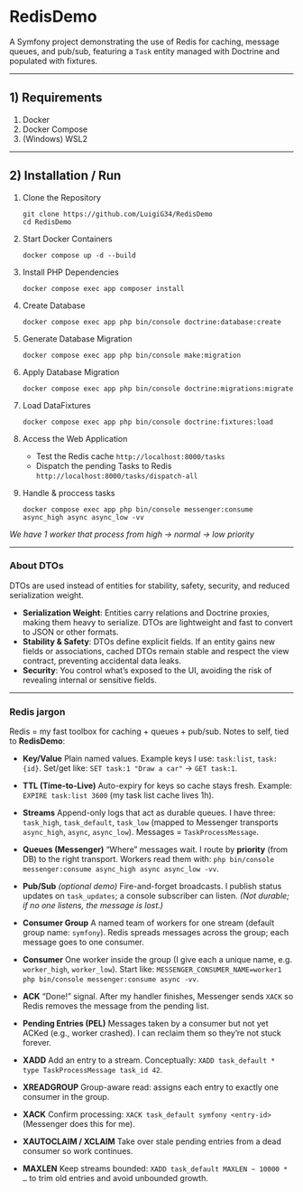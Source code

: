 # RedisDemo
A Symfony project demonstrating the use of Redis for caching, message queues, and pub/sub, featuring a `Task` entity managed with Doctrine and populated with fixtures.

---

## 1) Requirements
1. Docker
2. Docker Compose
3. (Windows) WSL2

---

## 2) Installation / Run
1. Clone the Repository
   ```
   git clone https://github.com/LuigiG34/RedisDemo
   cd RedisDemo
   ```

2. Start Docker Containers
   ```
   docker compose up -d --build
   ```

3. Install PHP Dependencies
   ```
   docker compose exec app composer install
   ```

4. Create Database
   ```
   docker compose exec app php bin/console doctrine:database:create
   ```

5. Generate Database Migration
   ```
   docker compose exec app php bin/console make:migration
   ```

6. Apply Database Migration
   ```
   docker compose exec app php bin/console doctrine:migrations:migrate
   ```

7. Load DataFixtures
   ```
   docker compose exec app php bin/console doctrine:fixtures:load
   ```

8. Access the Web Application
   - Test the Redis cache `http://localhost:8000/tasks`
   - Dispatch the pending Tasks to Redis `http://localhost:8000/tasks/dispatch-all`

9. Handle & proccess tasks
   ```
   docker compose exec app php bin/console messenger:consume async_high async async_low -vv
   ```
*We have 1 worker that process from high → normal → low priority*

---

### About DTOs
DTOs are used instead of entities for stability, safety, security, and reduced serialization weight.

- **Serialization Weight**: Entities carry relations and Doctrine proxies, making them heavy to serialize. DTOs are lightweight and fast to convert to JSON or other formats.
- **Stability & Safety**: DTOs define explicit fields. If an entity gains new fields or associations, cached DTOs remain stable and respect the view contract, preventing accidental data leaks.
- **Security**: You control what’s exposed to the UI, avoiding the risk of revealing internal or sensitive fields.

---

### Redis jargon

Redis = my fast toolbox for caching + queues + pub/sub. Notes to self, tied to **RedisDemo**:

* **Key/Value**
  Plain named values. Example keys I use: `task:list`, `task:{id}`.
  Set/get like: `SET task:1 "Draw a car"` → `GET task:1`.

* **TTL (Time-to-Live)**
  Auto-expiry for keys so cache stays fresh.
  Example: `EXPIRE task:list 3600` (my task list cache lives 1h).

* **Streams**
  Append-only logs that act as durable queues. I have three:
  `task_high`, `task_default`, `task_low` (mapped to Messenger transports `async_high`, `async`, `async_low`).
  Messages = `TaskProcessMessage`.

* **Queues (Messenger)**
  “Where” messages wait. I route by **priority** (from DB) to the right transport.
  Workers read them with:
  `php bin/console messenger:consume async_high async async_low -vv`.

* **Pub/Sub** *(optional demo)*
  Fire-and-forget broadcasts. I publish status updates on `task_updates`; a console subscriber can listen.
  *(Not durable; if no one listens, the message is lost.)*

* **Consumer Group**
  A named team of workers for one stream (default group name: `symfony`).
  Redis spreads messages across the group; each message goes to one consumer.

* **Consumer**
  One worker inside the group (I give each a unique name, e.g. `worker_high`, `worker_low`).
  Start like:
  `MESSENGER_CONSUMER_NAME=worker1 php bin/console messenger:consume async -vv`.

* **ACK**
  “Done!” signal. After my handler finishes, Messenger sends `XACK` so Redis removes the message from the pending list.

* **Pending Entries (PEL)**
  Messages taken by a consumer but not yet ACKed (e.g., worker crashed).
  I can reclaim them so they’re not stuck forever.

* **XADD**
  Add an entry to a stream. Conceptually:
  `XADD task_default * type TaskProcessMessage task_id 42`.

* **XREADGROUP**
  Group-aware read: assigns each entry to exactly one consumer in the group.

* **XACK**
  Confirm processing:
  `XACK task_default symfony <entry-id>` (Messenger does this for me).

* **XAUTOCLAIM / XCLAIM**
  Take over stale pending entries from a dead consumer so work continues.

* **MAXLEN**
  Keep streams bounded:
  `XADD task_default MAXLEN ~ 10000 * …` to trim old entries and avoid unbounded growth.
